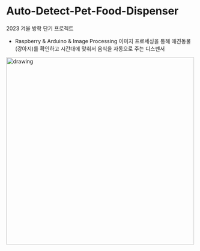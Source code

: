 # Auto-Detect-Pet-Food-Dispenser

2023 겨울 방학 단기 프로젝트
- Raspberry & Arduino & Image Processing 이미지 프로세싱을 통해 애견동물(강아지)를 확인하고 시간대에 맞춰서 음식을 자동으로 주는 디스펜서

<img src="https://user-images.githubusercontent.com/87934953/214255008-9d407688-35bd-443c-8fd7-737b2761863b.png" alt="drawing" style="width:500px;"/>
